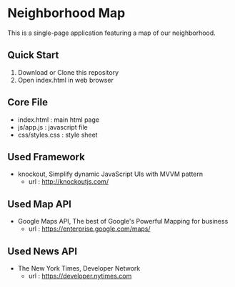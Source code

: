 # Neighborhood Map


This is a single-page application featuring a map of our neighborhood.


Quick Start
-----------

1. Download or Clone this repository
2. Open index.html in web browser

Core File
---------

- index.html : main html page
- js/app.js : javascript file
- css/styles.css : style sheet


Used Framework
--------------

- knockout, Simplify dynamic JavaScript UIs with MVVM pattern
    - url : http://knockoutjs.com/


Used Map API
------------

- Google Maps API, The best of Google's Powerful Mapping for business
    - url : https://enterprise.google.com/maps/


Used News API
-------------

- The New York Times, Developer Network
    - url : https://developer.nytimes.com
